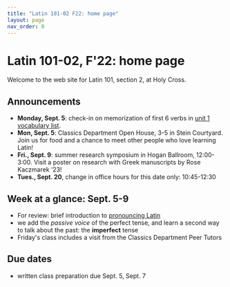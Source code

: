 ```yaml
---
title: "Latin 101-02 F22: home page"
layout: page
nav_order: 0
---
```



# Latin 101-02, F'22: home page

Welcome to the web site for Latin 101, section 2, at Holy Cross.

## Announcements

- **Monday, Sept. 5**: check-in on memorization of first 6 verbs in [unit 1 vocabulary list](./modules/unit1/vocab1/).
- **Mon, Sept. 5**: Classics Department Open House, 3-5 in Stein Courtyard. Join us for food and a chance to meet other people who love learning Latin!
- **Fri., Sept. 9**: summer research symposium in Hogan Ballroom, 12:00-3:00. Visit a poster on research with Greek manuscripts by Rose Kaczmarek ‘23!
- **Tues., Sept. 20**, change in office hours for this date only: 10:45-12:30




## Week at a glance: Sept. 5-9



- For review: brief introduction to [pronouncing Latin](https://lingualatina.github.io/textbook/preliminaries/)
- we add the *passive voice* of the perfect tense, and learn a second way to talk about the past:  the **imperfect** tense
- Friday's class includes a visit from the Classics Department Peer Tutors

## Due dates

- written class preparation due Sept. 5, Sept. 7